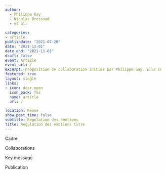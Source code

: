 ```yaml
---
author:
  - Philippe Gay
  - Nicolas Bressoud
  - et al.
  
categories:
- article
publishdate: "2021-07-20"
date: "2021-11-01"
date_end: "2021-11-01"
draft: false
event: Article
event_url: /
excerpt: Proposition de collaboration initiée par Philippe Gay. Elle concerne la régulation des émotions.
featured: true
layout: single
links:
- icon: door-open
  icon_pack: fas
  name: article
  url: /

location: Revue
show_post_time: false
subtitle: Régulation des émotions
title: Régulation des émotions titre
---
```


Cadre

Collaborations

Key message

Publication